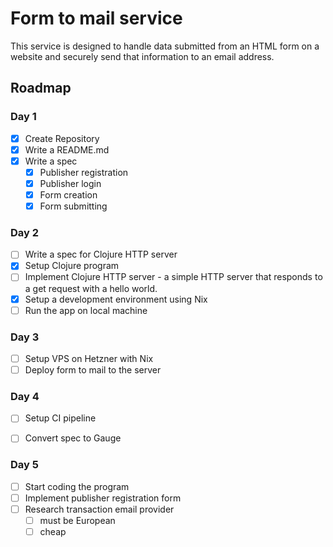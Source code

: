# Form to mail service

This service is designed to handle data submitted from an HTML form on a website and securely send that information to an email address.

## Roadmap

### Day 1
- [x] Create Repository
- [x] Write a README.md
- [x] Write a spec
     - [x] Publisher registration
     - [x] Publisher login
     - [x] Form creation
     - [x] Form submitting

### Day 2

- [ ] Write a spec for Clojure HTTP server
- [x] Setup Clojure program
- [ ] Implement Clojure HTTP server - a simple HTTP server that responds to a get request with a hello world.
- [x] Setup a development environment using Nix
- [ ] Run the app on local machine

### Day 3

- [ ] Setup VPS on Hetzner with Nix
- [ ] Deploy form to mail to the server

### Day 4

- [ ] Setup CI pipeline
- [ ] Convert spec to Gauge


### Day 5

- [ ] Start coding the program
- [ ] Implement publisher registration form
- [ ] Research transaction email provider
    - [ ] must be European 
    - [ ] cheap
